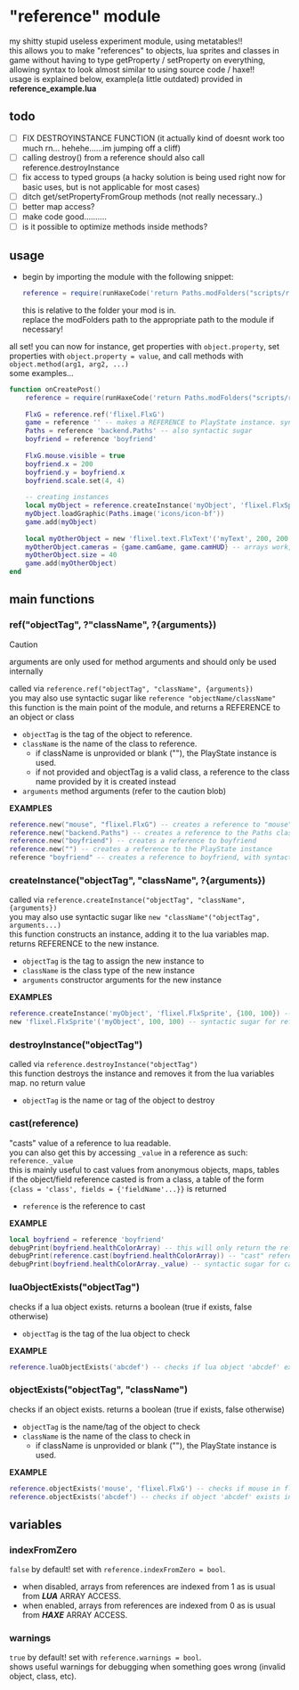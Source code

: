 # "reference" module
my shitty stupid useless experiment module, using metatables!!<br>
this allows you to make "references" to objects, lua sprites and classes in game without having to type getProperty / setProperty on everything, allowing syntax to look almost similar to using source code / haxe!!<br>
usage is explained below, example(a little outdated) provided in **reference_example.lua**

## todo
- [ ] FIX DESTROYINSTANCE FUNCTION (it actually kind of doesnt work too much rn... hehehe......im jumping off a cliff)
- [ ] calling destroy() from a reference should also call reference.destroyInstance
- [ ] fix access to typed groups (a hacky solution is being used right now for basic uses, but is not applicable for most cases)
- [ ] ditch get/setPropertyFromGroup methods (not really necessary..)
- [ ] better map access?
- [ ] make code good..........
- [ ] is it possible to optimize methods inside methods?

## usage
+ begin by importing the module with the following snippet:
  ```lua
  reference = require(runHaxeCode('return Paths.modFolders("scripts/reference.lua");'):gsub('.lua', ''))`
  ```
  this is relative to the folder your mod is in.<br>
  replace the modFolders path to the appropriate path to the module if necessary!

all set! you can now for instance, get properties with `object.property`, set properties with `object.property = value`, and call methods with `object.method(arg1, arg2, ...)`
<br>some examples...
```lua
function onCreatePost()
	reference = require(runHaxeCode('return Paths.modFolders("scripts/reference.lua");'):gsub('.lua', ''))
	
	FlxG = reference.ref('flixel.FlxG')
	game = reference '' -- makes a REFERENCE to PlayState instance. syntactic sugar for ref
	Paths = reference 'backend.Paths' -- also syntactic sugar
	boyfriend = reference 'boyfriend'
	
	FlxG.mouse.visible = true
	boyfriend.x = 200
	boyfriend.y = boyfriend.x
	boyfriend.scale.set(4, 4)
	
	-- creating instances
	local myObject = reference.createInstance('myObject', 'flixel.FlxSprite', {100, 100})
	myObject.loadGraphic(Paths.image('icons/icon-bf'))
	game.add(myObject)
	
	local myOtherObject = new 'flixel.text.FlxText'('myText', 200, 200, 0, 'abcdef') -- syntactic sugar for createInstance
	myOtherObject.cameras = {game.camGame, game.camHUD} -- arrays work, too!
	myOtherObject.size = 40
	game.add(myOtherObject)
end
```

## main functions

### ref("objectTag", ?"className", ?{arguments})
> [!CAUTION]
> arguments are only used for method arguments and should only be used internally

called via `reference.ref("objectTag", "className", {arguments})`<br>
you may also use syntactic sugar like `reference "objectName/className"`
this function is the main point of the module, and returns a REFERENCE to an object or class<br>
- `objectTag` is the tag of the object to reference.
- `className` is the name of the class to reference.
	- if className is unprovided or blank (""), the PlayState instance is used.
	- if not provided and objectTag is a valid class, a reference to the class name provided by it is created instead
- `arguments` method arguments (refer to the caution blob)

**EXAMPLES**<br>
```lua
reference.new("mouse", "flixel.FlxG") -- creates a reference to "mouse" in the FlxG class
reference.new("backend.Paths") -- creates a reference to the Paths class in backend
reference.new("boyfriend") -- creates a reference to boyfriend
reference.new("") -- creates a reference to the PlayState instance
reference "boyfriend" -- creates a reference to boyfriend, with syntactic sugar
```

### createInstance("objectTag", "className", ?{arguments})
called via `reference.createInstance("objectTag", "className", {arguments})`<br>
you may also use syntactic sugar like `new "className"("objectTag", arguments...)`<br>
this function constructs an instance, adding it to the lua variables map. returns REFERENCE to the new instance.<br>
- `objectTag` is the tag to assign the new instance to
- `className` is the class type of the new instance
- `arguments` constructor arguments for the new instance

**EXAMPLES**<br>
```lua
reference.createInstance('myObject', 'flixel.FlxSprite', {100, 100}) -- creates a FlxSprite instance with the tag "myObject" with the arguments x:100, y:100
new 'flixel.FlxSprite'('myObject', 100, 100) -- syntactic sugar for reference.createInstance. the first argument in the function MUST BE the tag
```

### destroyInstance("objectTag")
called via `reference.destroyInstance("objectTag")`<br>
this function destroys the instance and removes it from the lua variables map. no return value<br>
- `objectTag` is the name or tag of the object to destroy

### cast(reference)
"casts" value of a reference to lua readable.<br>
you can also get this by accessing `_value` in a reference as such: `reference._value`<br>
this is mainly useful to cast values from anonymous objects, maps, tables<br>
if the object/field reference casted is from a class, a table of the form `{class = 'class', fields = {'fieldName'...}}` is returned
- `reference` is the reference to cast

**EXAMPLE**<br>
```lua
local boyfriend = reference 'boyfriend'
debugPrint(boyfriend.healthColorArray) -- this will only return the reference to healthColorArray
debugPrint(reference.cast(boyfriend.healthColorArray)) -- "cast" reference value, getting the intended array
debugPrint(boyfriend.healthColorArray._value) -- syntactic sugar for cast
```

### luaObjectExists("objectTag")
checks if a lua object exists. returns a boolean (true if exists, false otherwise)<br>
- `objectTag` is the tag of the lua object to check

**EXAMPLE**<br>
```lua
reference.luaObjectExists('abcdef') -- checks if lua object 'abcdef' exists
```

### objectExists("objectTag", "className")
checks if an object exists. returns a boolean (true if exists, false otherwise)<br>
- `objectTag` is the name/tag of the object to check
- `className` is the name of the class to check in
	- if className is unprovided or blank (""), the PlayState instance is used.

**EXAMPLE**<br>
```lua
reference.objectExists('mouse', 'flixel.FlxG') -- checks if mouse in flixel.FlxG exists (11 times out of 10, this is true)
reference.objectExists('abcdef') -- checks if object 'abcdef' exists in PlayState instance
```

## variables

### indexFromZero
`false` by default! set with `reference.indexFromZero = bool`.<br>
- when disabled, arrays from references are indexed from 1 as is usual from ***LUA*** ARRAY ACCESS.
- when enabled, arrays from references are indexed from 0 as is usual from ***HAXE*** ARRAY ACCESS.

### warnings
`true` by default! set with `reference.warnings = bool`.<br>
shows useful warnings for debugging when something goes wrong (invalid object, class, etc).
